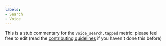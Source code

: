 ```yaml
---
labels:
- Search
- Voice
---
```

This is a stub commentary for the `voice_search.tapped` metric: please feel free to edit (read the
[contributing guidelines](https://github.com/mozilla/glean-annotations/blob/main/CONTRIBUTING.md)
if you haven't done this before)
